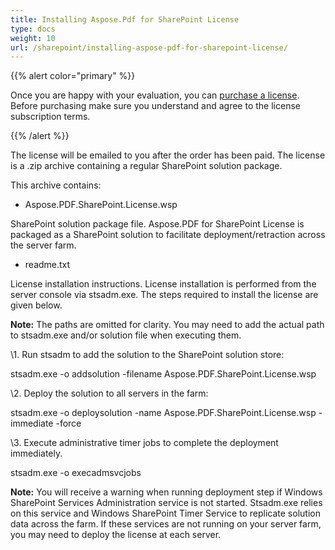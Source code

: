 ```yaml
---
title: Installing Aspose.Pdf for SharePoint License
type: docs
weight: 10
url: /sharepoint/installing-aspose-pdf-for-sharepoint-license/
---
```


{{% alert color="primary" %}} 

Once you are happy with your evaluation, you can [purchase a license](http://www.aspose.com/purchase/default.aspx). Before purchasing make sure you understand and agree to the license subscription terms.

{{% /alert %}} 

The license will be emailed to you after the order has been paid. The license is a .zip archive containing a regular SharePoint solution package.

This archive contains:

- Aspose.PDF.SharePoint.License.wsp

SharePoint solution package file. Aspose.PDF for SharePoint License is packaged as a SharePoint solution to facilitate deployment/retraction across the server farm.

- readme.txt

License installation instructions. License installation is performed from the server console via stsadm.exe. The steps required to install the license are given below.

**Note:** The paths are omitted for clarity. You may need to add the actual path to stsadm.exe and/or solution file when executing them.

\1. Run stsadm to add the solution to the SharePoint solution store:

stsadm.exe -o addsolution -filename Aspose.PDF.SharePoint.License.wsp

\2. Deploy the solution to all servers in the farm:

stsadm.exe -o deploysolution -name Aspose.PDF.SharePoint.License.wsp -immediate -force

\3. Execute administrative timer jobs to complete the deployment immediately.

stsadm.exe -o execadmsvcjobs

**Note:** You will receive a warning when running deployment step if Windows SharePoint Services Administration service is not started. Stsadm.exe relies on this service and Windows SharePoint Timer Service to replicate solution data across the farm. If these services are not running on your server farm, you may need to deploy the license at each server.
